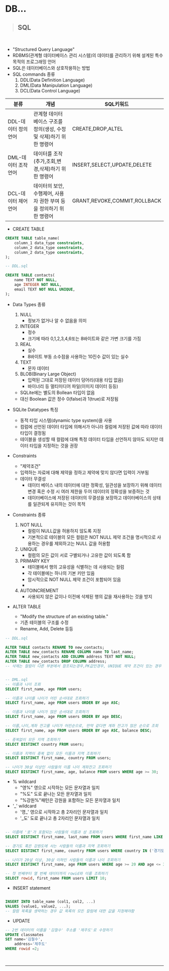 # DB...

> ## SQL
<br>

- "Structured Query Language"
- RDBMS(관계형 데이터베이스 관리 시스템)의 데이터를 관리하기 위해 설계된 특수 목적의 프로그래밍 언어 
- SQL은 데이터베이스와 상호작용하는 방법
- SQL commands 종류
  1. DDL(Data Definition Language)
  2. DML(Data Manipulation Language)
  3. DCL(Data Control Language)


|분류|개념|SQL키워드|
|------|---|---|
|DDL-데이터 정의 언어|관계형 데이터베이스 구조를 정의(생성, 수정 및 삭제)하기 위한 명령어|CREATE,DROP,ALTEL|
|DML-데이터 조작 언어|데이터를 조작(추가,조회,변경,삭제)하기 위한 명령어|INSERT,SELECT,UPDATE,DELETE|
|DCL-데이터 제어 언어|데이터의 보안, 수행제어, 사용자 권한 부여 등을 정의하기 위한 명령어|GRANT,REVOKE,COMMIT,ROLLBACK|

- CREATE TABLE

```SQL
CREATE TABLE table_name(
    column_1 data_type constraints,
    column_2 data_type constraints,
    column_2 data_type constraints,
);

-- DDL.sql

CREATE TABLE contacts(
    name TEXT NOT NULL,
    age INTEGER NOT NULL,
    email TEXT NOT NULL UNIQUE,
);
```
- Data Types 종류
  1. NULL
     - 정보가 없거나 알 수 없음을 의미
  2. INTEGER
     - 정수
     - 크기에 따라 0,1,2,3,4,6또는 8바이트와 같은 가변 크기를 가짐
  3. REAL
     - 실수
     - 8바이트 부동 소수점을 사용하는 10진수 값이 있는 실수
  4. TEXT
     - 문자 데이터
  5. BLOB(Binary Large Object)
     - 입력된 그대로 저장된 데이터 덩어리(대용 타입 없음)
     - 바이너리 등 멀티미디어 파일(이미지 데이터 등등)
  - SQLite에는 별도의 Bollean 타입이 없음
  - 대신 Boolean 값은 정수 0(false)과 1(true)로 저장됨
  
- SQLite Datatypes 특징
  - 동적 타입 시스템(dynamic type system)을 사용  
  - 컴럼에 선언된 데이터 타입에 의해서가 아니라 컬럼에 저장된 값에 따라 데이터 타입이 결정됨
  - 테이블을 생성할 때 컬럼에 대해 특정 데이터 타입을 선언하지 않아도 되지만 데이터 타입을 지정하는 것을 권장

- Constraints
  - "제약조건"
  - 입력하는 자료에 대해 제약을 정하고 제약에 맞지 않다면 입력이 거부됨 
  - 데이터 무결성
    - 데이터 베이스 내의 데이터에 대한 정확성, 일관성을 보장하기 위해 데이터 변경 혹은 수정 시 여러 제한을 두어 데이터의 정확성을 보증하는 것
    - 데이터베이스에 저장된 데이터의 무결성을 보장하고 데이터베이스의 상태를 일관되게 유지하는 것이 목적
- Constraints 종류
  1. NOT NULL
     - 컬럼이 NULL값을 허용하지 않도록 지정
     - 기본적으로 테이블의 모든 컬럼은 NOT NULL 제약 조건을 명시적으로 사용하는 경우를 제외하고는 NULL 값을 허용함 
  2. UNIQUE
       - 컬럼의 모든 값이 서로 구별되거나 고유한 값이 되도록 함
  3. PRIMARY KEY
       - 테이블에서 행의 고유성을 식별하는 데 사용되는 컬럼
       - 각 테이블에는 하나의 기본 키만 있음
       - 암시적으로 NOT NULL 제약 조건이 포함되어 있음
       - 
  4. AUTOINCREMENT
       - 사용되지 않은 값이나 이전에 삭제된 행의 값을 재사용하는 것을 방지
- ALTER TABLE
  - "Modify the structure of an existing table."
  - 기존 테이블의 구조를 수정
  - Rename, Add, Delete 등등

```SQL
-- DDL.sql

ALTER TABLE contacts RENAME TO new_contacts;
ALTER TABLE new_contacts RENAME COLUMN name TO last_name;
ALTER TABLE new_contacts ADD COLUMN address TEXT NOT NULL;
ALTER TABLE new_contacts DROP COLUMN address;
-- 삭제는 컬럼이 다른 부분에서 참조되는경우,PK값인경우, UNIQUE 제약 조건이 있는 경우 삭제하니 못함
```

```SQL

-- DML.sql
-- 이름과 나이 조회
SELECT first_name, age FROM users;

-- 이름과 나이를 나이가 어린 순서대로 조회하기
SELECT first_name, age FROM users ORDER BY age ASC;

-- 이름과 나이를 나이가 많은 순서대로 조회하기
SELECT first_name, age FROM users ORDER BY age DESC;

-- 이름,나이,계좌 잔고를 나이가 어린순으로, 만약 같다면 계좌 잔고가 많은 순으로 조회
SELECT first_name, age FROM users ORDER BY age ASC, balance DESC;

-- 중복없이 모든 지역 조회하기
SELECT DISTINCT country FROM users;

-- 이름과 지역이 중복 없이 모든 이름과 지역 조회하기
SELECT DISTINCT first_name, country FROM users;

-- 나이가 30살 이상인 사람들의 이름 나이 계좌잔고 조회하기
SELECT DISTINCT first_name, age, balance FROM users WHERE age >= 30;

```
- % wildcard
  - "영%" 영으로 시작하는 모든 문자열과 일치
  - "%도" 도로 끝나는 모든 문자열과 일치
  - "%강원%"패턴은 강원을 포함하는 모든 문자열과 일치
- '_' wildcard
  - '영_' 영으로 시작하고 총 2자리인 문자열과 일치
  - '_도' 도로 끝나고 총 2자리인 문자열과 일치

```SQL

-- 이름에 '호'가 포함되는 사람들의 이름과 성 조회하기
SELECT DISTINCT first_name, last_name FROM users WHERE first_name LIKE '%호%';

-- 경기도 혹은 강원도에 사는 사람들의 이름과 지역 조회하기
SELECT DISTINCT first_name, country FROM users WHERE country IN ('경기도', '강원도');

-- 나이가 20살 이상, 30살 이하인 사람들의 이름과 나이 조회하기
SELECT DISTINCT first_name, age FROM users WHERE age >= 20 AND age <= 30;

-- 첫 번째부터 열 번째 데이터까지 rowid와 이름 조회하기
SELECT rowid, first_name FROM users LIMIT 10;
```

- INSERT statement
```SQL

INSERT INTO table_name (col1, col2, ...)
VALUES (value1, value2, ...);
-- 컬럼 목록을 생략하는 경우 값 목록의 모든 칼럼에 대한 값을 지정해야함
```
- UPDATE
```SQL
-- 2번 데이터의 이름을 '김철수' 주소를 '제주도'로 수정하기
UPDATE classmates
SET name='김철수', 
    address='제주도'
WHERE rowid =2;
```
<br>
<hr>
<br>
